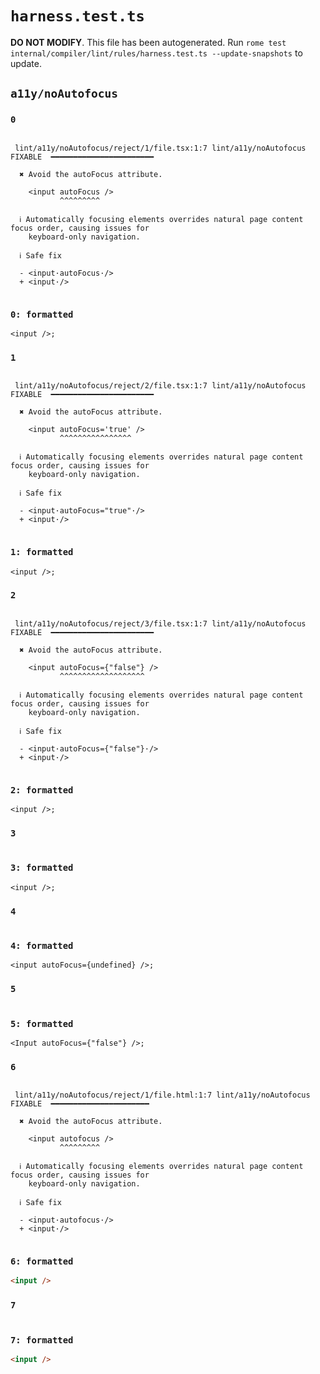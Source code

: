 # `harness.test.ts`

**DO NOT MODIFY**. This file has been autogenerated. Run `rome test internal/compiler/lint/rules/harness.test.ts --update-snapshots` to update.

## `a11y/noAutofocus`

### `0`

```

 lint/a11y/noAutofocus/reject/1/file.tsx:1:7 lint/a11y/noAutofocus  FIXABLE  ━━━━━━━━━━━━━━━━━━━━━━━

  ✖ Avoid the autoFocus attribute.

    <input autoFocus />
           ^^^^^^^^^

  ℹ Automatically focusing elements overrides natural page content focus order, causing issues for
    keyboard-only navigation.

  ℹ Safe fix

  - <input·autoFocus·/>
  + <input·/>


```

### `0: formatted`

```tsx
<input />;

```

### `1`

```

 lint/a11y/noAutofocus/reject/2/file.tsx:1:7 lint/a11y/noAutofocus  FIXABLE  ━━━━━━━━━━━━━━━━━━━━━━━

  ✖ Avoid the autoFocus attribute.

    <input autoFocus='true' />
           ^^^^^^^^^^^^^^^^

  ℹ Automatically focusing elements overrides natural page content focus order, causing issues for
    keyboard-only navigation.

  ℹ Safe fix

  - <input·autoFocus="true"·/>
  + <input·/>


```

### `1: formatted`

```tsx
<input />;

```

### `2`

```

 lint/a11y/noAutofocus/reject/3/file.tsx:1:7 lint/a11y/noAutofocus  FIXABLE  ━━━━━━━━━━━━━━━━━━━━━━━

  ✖ Avoid the autoFocus attribute.

    <input autoFocus={"false"} />
           ^^^^^^^^^^^^^^^^^^^

  ℹ Automatically focusing elements overrides natural page content focus order, causing issues for
    keyboard-only navigation.

  ℹ Safe fix

  - <input·autoFocus={"false"}·/>
  + <input·/>


```

### `2: formatted`

```tsx
<input />;

```

### `3`

```

```

### `3: formatted`

```tsx
<input />;

```

### `4`

```

```

### `4: formatted`

```tsx
<input autoFocus={undefined} />;

```

### `5`

```

```

### `5: formatted`

```tsx
<Input autoFocus={"false"} />;

```

### `6`

```

 lint/a11y/noAutofocus/reject/1/file.html:1:7 lint/a11y/noAutofocus  FIXABLE  ━━━━━━━━━━━━━━━━━━━━━━

  ✖ Avoid the autoFocus attribute.

    <input autofocus />
           ^^^^^^^^^

  ℹ Automatically focusing elements overrides natural page content focus order, causing issues for
    keyboard-only navigation.

  ℹ Safe fix

  - <input·autofocus·/>
  + <input·/>


```

### `6: formatted`

```html
<input />

```

### `7`

```

```

### `7: formatted`

```html
<input />

```
